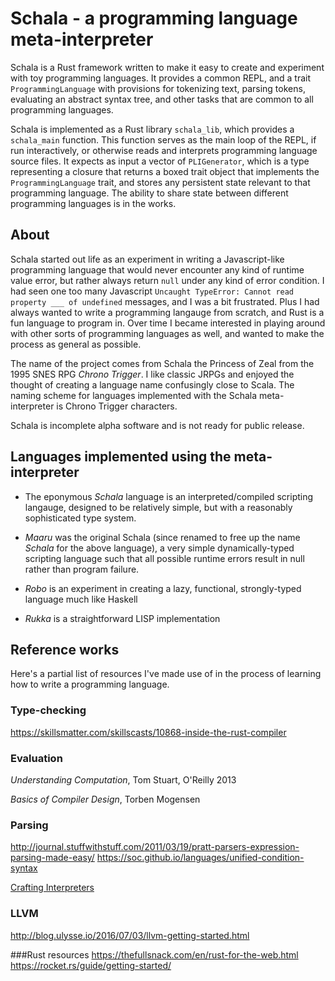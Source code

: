 
# Schala - a programming language meta-interpreter

Schala is a Rust framework written to make it easy to
create and experiment with toy programming languages. It provides
a common REPL, and a trait `ProgrammingLanguage` with provisions
for tokenizing text, parsing tokens, evaluating an abstract syntax tree,
and other tasks that are common to all programming languages.

Schala is implemented as a Rust library `schala_lib`, which provides a
`schala_main` function. This function serves as the main loop of the REPL, if run
interactively, or otherwise reads and interprets programming language source
files. It expects as input a vector of `PLIGenerator`, which is a type representing
a closure that returns a boxed trait object that implements the `ProgrammingLanguage` trait,
and stores any persistent state relevant to that programming language. The ability
to share state between different programming languages is in the works.

## About

Schala started out life as an experiment in writing a Javascript-like
programming language that would never encounter any kind of runtime value
error, but rather always return `null` under any kind of error condition. I had
seen one too many Javascript `Uncaught TypeError: Cannot read property ___ of
undefined` messages, and I was a bit frustrated.  Plus I had always wanted to
write a programming langauge from scratch, and Rust is a fun language to
program in.  Over time I became interested in playing around with other sorts
of programming languages as well, and wanted to make the process as general as
possible.

The name of the project comes from Schala the Princess of Zeal from the 1995
SNES RPG *Chrono Trigger*. I like classic JRPGs and enjoyed the thought of
creating a language name confusingly close to Scala. The naming scheme for
languages implemented with the Schala meta-interpreter is Chrono Trigger
characters.

Schala is incomplete alpha software and is not ready for public release.

## Languages implemented using the meta-interpreter

* The eponymous *Schala* language is an interpreted/compiled scripting langauge,
designed to be relatively simple, but with a reasonably sophisticated type
system.

* *Maaru* was the original Schala (since renamed to free up the name *Schala*
  for the above language), a very simple dynamically-typed scripting language
  such that all possible runtime errors result in null rather than program
  failure.

* *Robo* is an experiment in creating a lazy, functional, strongly-typed language
much like Haskell

* *Rukka* is a straightforward LISP implementation

## Reference works

Here's a partial list of resources I've made use of in the process
of learning how to write a programming language.

### Type-checking
https://skillsmatter.com/skillscasts/10868-inside-the-rust-compiler

### Evaluation
*Understanding Computation*, Tom Stuart, O'Reilly 2013

*Basics of Compiler Design*, Torben Mogensen

### Parsing
http://journal.stuffwithstuff.com/2011/03/19/pratt-parsers-expression-parsing-made-easy/
https://soc.github.io/languages/unified-condition-syntax

[Crafting Interpreters](http://www.craftinginterpreters.com/)

### LLVM
http://blog.ulysse.io/2016/07/03/llvm-getting-started.html

###Rust resources
https://thefullsnack.com/en/rust-for-the-web.html
https://rocket.rs/guide/getting-started/
